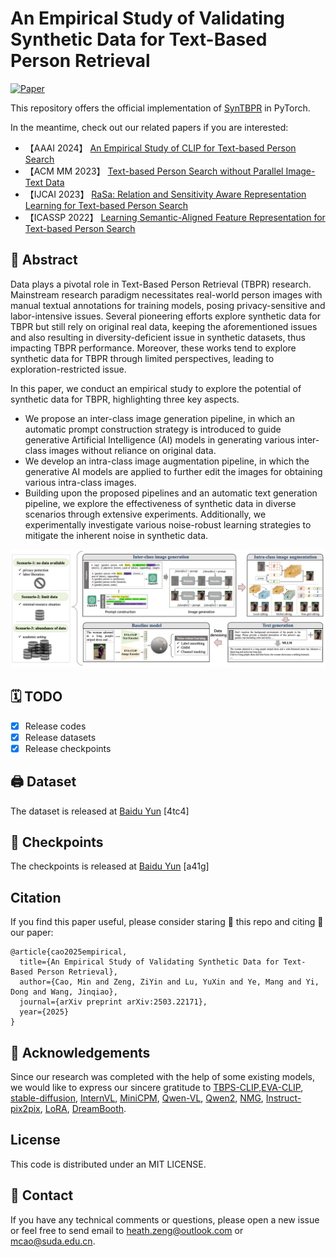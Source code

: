 <div>

# An Empirical Study of Validating Synthetic Data for Text-Based Person Retrieval
[![Paper](http://img.shields.io/badge/Paper-arxiv.2503.22171-FF6B6B.svg)](https://arxiv.org/pdf/2503.22171)
</div>

This repository offers the official implementation of [SynTBPR](https://arxiv.org/pdf/2503.22171) in PyTorch.

In the meantime, check out our related papers if you are interested:
+ 【AAAI 2024】 [An Empirical Study of CLIP for Text-based Person Search](https://arxiv.org/abs/2308.10045)
+ 【ACM MM 2023】 [Text-based Person Search without Parallel Image-Text Data](https://arxiv.org/abs/2305.12964)
+ 【IJCAI 2023】 [RaSa: Relation and Sensitivity Aware Representation Learning for Text-based Person Search](https://arxiv.org/abs/2305.13653)
+ 【ICASSP 2022】 [Learning Semantic-Aligned Feature Representation for Text-based Person Search](https://arxiv.org/abs/2112.06714)

## 📖 Abstract

Data plays a pivotal role in Text-Based Person Retrieval (TBPR) research. Mainstream research paradigm necessitates real-world person images with manual textual annotations for training models, posing privacy-sensitive and labor-intensive issues. Several pioneering efforts explore synthetic data for TBPR but still rely on original real data, keeping the aforementioned issues and also resulting in diversity-deficient issue in synthetic datasets, thus impacting TBPR performance. Moreover, these works tend to explore synthetic data for TBPR through limited perspectives, leading to exploration-restricted issue.

In this paper, we conduct an empirical study to explore the potential of synthetic data for TBPR, highlighting three key aspects.

- We propose an inter-class image generation pipeline, in which an automatic prompt construction strategy is introduced to guide generative Artificial Intelligence (AI) models in generating various inter-class images without reliance on original data. 
- We develop an intra-class image augmentation pipeline, in which the generative AI models are applied to further edit the images for obtaining various intra-class images. 
- Building upon the proposed pipelines and an automatic text generation pipeline, we explore the effectiveness of synthetic data in diverse scenarios through extensive experiments. Additionally, we experimentally investigate various noise-robust learning strategies to mitigate the inherent noise in synthetic data.

<img src="./imgs/method.jpg" alt="method" />

## 🗓️ TODO

- [x] Release codes
- [x] Release datasets
- [x] Release checkpoints

## 🖨 Dataset

The dataset is released at [Baidu Yun](https://pan.baidu.com/s/1C0EKLobSIB7h7t-OC7wtvg?pwd=4tc4) [4tc4]

## 💾 Checkpoints

The checkpoints is released at [Baidu Yun](https://pan.baidu.com/s/1MFugiq7oGOZTUXBmI5L3PA?pwd=a41g) [a41g]



## Citation
If you find this paper useful, please consider staring 🌟 this repo and citing 📑 our paper:
```
@article{cao2025empirical,
  title={An Empirical Study of Validating Synthetic Data for Text-Based Person Retrieval},
  author={Cao, Min and Zeng, ZiYin and Lu, YuXin and Ye, Mang and Yi, Dong and Wang, Jinqiao},
  journal={arXiv preprint arXiv:2503.22171},
  year={2025}
}
```

## 🙏 Acknowledgements

Since our research was completed with the help of some existing models, we would like to express our sincere gratitude to [TBPS-CLIP](https://github.com/Flame-Chasers/TBPS-CLIP),[EVA-CLIP](https://github.com/baaivision/EVA/tree/master/EVA-CLIP), [stable-diffusion](https://github.com/CompVis/stable-diffusion), [InternVL](https://github.com/OpenGVLab/InternVL), [MiniCPM](https://github.com/OpenBMB/MiniCPM), [Qwen-VL](https://github.com/QwenLM/Qwen-VL), [Qwen2](https://qwenlm.github.io/blog/qwen2/), [NMG](https://github.com/hansam95/NMG), [Instruct-pix2pix](https://github.com/timothybrooks/instruct-pix2pix), [LoRA](https://github.com/microsoft/LoRA), [DreamBooth](https://github.com/google/dreambooth).

## License
This code is distributed under an MIT LICENSE.


## 📧 Contact

If you have any technical comments or questions, please open a new issue or feel free to send email to heath.zeng@outlook.com or mcao@suda.edu.cn.